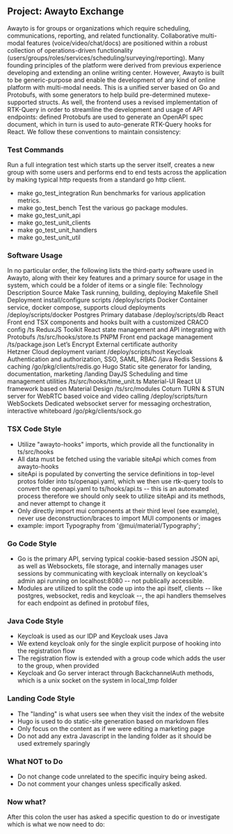 ## Project: Awayto Exchange
Awayto is for groups or organizations which require scheduling, communications, reporting, and related functionality. Collaborative multi-modal features (voice/video/chat/docs) are positioned within a robust collection of operations-driven functionality (users/groups/roles/services/scheduling/surveying/reporting). Many founding principles of the platform were derived from previous experience developing and extending an online writing center. However, Awayto is built to be generic-purpose and enable the development of any kind of online platform with multi-modal needs. This is a unified server based on Go and Protobufs, with some generators to help build pre-determined mutexe-supported structs. As well, the frontend uses a revised implementation of RTK-Query in order to streamline the development and usage of API endpoints: defined Protobufs are used to generate an OpenAPI spec document, which in turn is used to auto-generate RTK-Query hooks for React. We follow these conventions to maintain consistency:

### Test Commands
Run a full integration test which starts up the server itself, creates a new group with some users and performs end to end tests across the application by making typical http requests from a standard go http client.
- make go_test_integration
Run benchmarks for various application metrics.
- make go_test_bench
Test the various go package modules.
- make go_test_unit_api
- make go_test_unit_clients
- make go_test_unit_handlers
- make go_test_unit_util

### Software Usage
In no particular order, the following lists the third-party software used in Awayto, along with their key features and a primary source for usage in the system, which could be a folder of items or a single file:
Technology 	Description 	Source
Make 	Task running, building, deploying 	Makefile
Shell 	Deployment install/configure scripts 	/deploy/scripts
Docker 	Container service, docker compose, supports cloud deployments 	/deploy/scripts/docker
Postgres 	Primary database 	/deploy/scripts/db
React 	Front end TSX components and hooks built with a customized CRACO config 	/ts
ReduxJS Toolkit 	React state management and API integrating with Protobufs 	/ts/src/hooks/store.ts
PNPM 	Front end package management 	/ts/package.json
Let’s Encrypt 	External certificate authority 	
Hetzner 	Cloud deployment variant 	/deploy/scripts/host
Keycloak 	Authentication and authorization, SSO, SAML, RBAC 	/java
Redis 	Sessions & caching 	/go/pkg/clients/redis.go
Hugo 	Static site generator for landing, documentation, marketing 	/landing
DayJS 	Scheduling and time management utilities 	/ts/src/hooks/time_unit.ts
Material-UI 	React UI framework based on Material Design 	/ts/src/modules
Coturn 	TURN & STUN server for WebRTC based voice and video calling 	/deploy/scripts/turn
WebSockets 	Dedicated websocket server for messaging orchestration, interactive whiteboard 	/go/pkg/clients/sock.go

### TSX Code Style
- Utilize "awayto-hooks" imports, which provide all the functionality in ts/src/hooks
- All data must be fetched using the variable siteApi which comes from awayto-hooks
- siteApi is populated by converting the service definitions in top-level protos folder into ts/openapi.yaml, which we then use rtk-query tools to convert the openapi.yaml to ts/hooks/api.ts -- this is an automated process therefore we should only seek to utilize siteApi and its methods, and never attempt to change it
- Only directly import mui components at their third level (see example), never use deconstruction/braces to import MUI components or images
- example: import Typography from '@mui/material/Typography';

### Go Code Style
- Go is the primary API, serving typical cookie-based session JSON api, as well as Websockets, file storage, and internally manages user sessions by communicating with keycloak internally on keycloak's admin api running on localhost:8080 -- not publically accessible.
- Modules are utilized to split the code up into the api itself, clients -- like postgres, websocket, redis and keycloak --, the api handlers themselves for each endpoint as defined in protobuf files, 

### Java Code Style
- Keycloak is used as our IDP and Keycloak uses Java
- We extend keycloak only for the single explicit purpose of hooking into the registration flow
- The registration flow is extended with a group code which adds the user to the group, when provided
- Keycloak and Go server interact through BackchannelAuth methods, which is a unix socket on the system in local_tmp folder

### Landing Code Style
- The "landing" is what users see when they visit the index of the website
- Hugo is used to do static-site generation based on markdown files
- Only focus on the content as if we were editing a marketing page
- Do not add any extra Javascript in the landing folder as it should be used extremely sparingly

### What NOT to Do
- Do not change code unrelated to the specific inquiry being asked.
- Do not comment your changes unless specifically asked.

### Now what?
After this colon the user has asked a specific question to do or investigate which is what we now need to do:

